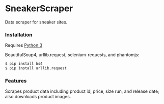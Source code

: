 # SneakerScraper

Data scraper for sneaker sites.


### Installation

Requires [Python 3](https://www.python.org/downloads/)

BeautifulSoup4, urllib.request, selenium-requests, and phantomjs:

```sh
$ pip install bs4
$ pip install urllib.request
```

### Features
Scrapes product data including product id, price, size run, and release date; also downloads product images. 
